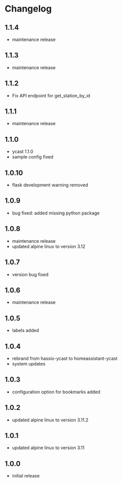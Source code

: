 # Changelog

## 1.1.4

- maintenance release

## 1.1.3

- maintenance release

## 1.1.2

- Fix API endpoint for get_station_by_id

## 1.1.1

- maintenance release

## 1.1.0

- ycast 1.1.0
- sample config fixed

## 1.0.10

- flask development warning removed

## 1.0.9

- bug fixed: added missing python package

## 1.0.8

- maintenance release
- updated alpine linux to version 3.12

## 1.0.7

- version bug fixed

## 1.0.6

- maintenance release

## 1.0.5

- labels added

## 1.0.4

- rebrand from hassio-ycast to homeassistant-ycast
- system updates

## 1.0.3

- configuration option for bookmarks added

## 1.0.2

- updated alpine linux to version 3.11.2

## 1.0.1

- updated alpine linux to version 3.11

## 1.0.0

- initial release
